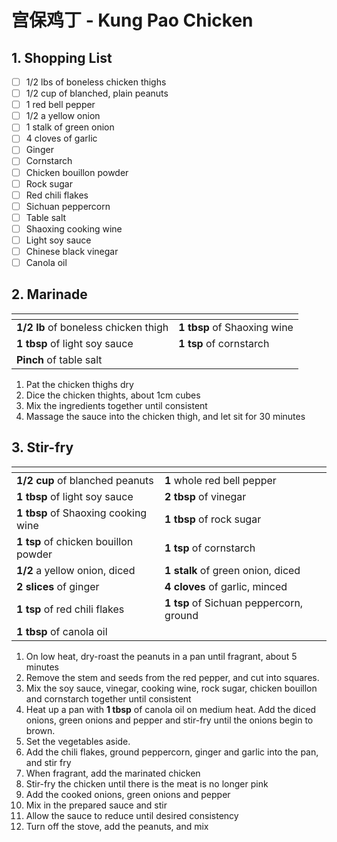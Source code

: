 # 宫保鸡丁 - Kung Pao Chicken

## 1. Shopping List
- [ ] 1/2 lbs of boneless chicken thighs
- [ ] 1/2 cup of blanched, plain peanuts
- [ ] 1 red bell pepper
- [ ] 1/2 a yellow onion
- [ ] 1 stalk of green onion
- [ ] 4 cloves of garlic
- [ ] Ginger
- [ ] Cornstarch
- [ ] Chicken bouillon powder
- [ ] Rock sugar
- [ ] Red chili flakes
- [ ] Sichuan peppercorn
- [ ] Table salt
- [ ] Shaoxing cooking wine
- [ ] Light soy sauce
- [ ] Chinese black vinegar
- [ ] Canola oil

## 2. Marinade
|<!-- -->|<!-- -->|
|---|---|
| **1/2 lb** of boneless chicken thigh | **1 tbsp** of Shaoxing wine |
| **1 tbsp** of light soy sauce | **1 tsp** of cornstarch |
| **Pinch** of table salt | |

1. Pat the chicken thighs dry
2. Dice the chicken thights, about 1cm cubes
3. Mix the ingredients together until consistent
4. Massage the sauce into the chicken thigh, and let sit for 30 minutes 

## 3. Stir-fry
|<!-- -->|<!-- -->|
|---|---|
| **1/2 cup** of blanched peanuts | **1** whole red bell pepper |
| **1 tbsp** of light soy sauce | **2 tbsp** of vinegar |
| **1 tbsp** of Shaoxing cooking wine | **1 tbsp** of rock sugar |
| **1 tsp** of chicken bouillon powder | **1 tsp** of cornstarch |
| **1/2** a yellow onion, diced | **1 stalk** of green onion, diced |
| **2 slices** of ginger | **4 cloves** of garlic, minced |
| **1 tsp** of red chili flakes | **1 tsp** of  Sichuan peppercorn, ground |
| **1 tbsp** of canola oil | |

1. On low heat, dry-roast the peanuts in a pan until fragrant, about 5 minutes
2. Remove the stem and seeds from the red pepper, and cut into squares.
3. Mix the soy sauce, vinegar, cooking wine, rock sugar, chicken bouillon and cornstarch together until consistent
4. Heat up a pan with **1 tbsp** of canola oil on medium heat. Add the diced onions, green onions and pepper and stir-fry until the onions begin to brown. 
5. Set the vegetables aside.
6. Add the chili flakes, ground peppercorn, ginger and garlic into the pan, and stir fry
7. When fragrant, add the marinated chicken
8. Stir-fry the chicken until there is the meat is no longer pink
9. Add the cooked onions, green onions and pepper
10. Mix in the prepared sauce and stir
11. Allow the sauce to reduce until desired consistency
12. Turn off the stove, add the peanuts, and mix
